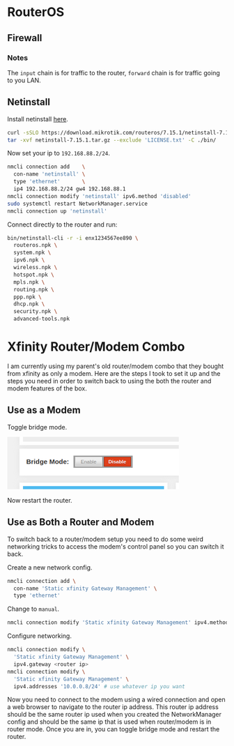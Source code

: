 # RouterOS

## Firewall

### Notes

The `input` chain is for traffic to the router, `forward` chain is for traffic
going to you LAN.

## Netinstall

Install netinstall [here](https://mikrotik.com/download).

```sh
curl -sSLO https://download.mikrotik.com/routeros/7.15.1/netinstall-7.15.1.tar.gz
tar -xvf netinstall-7.15.1.tar.gz --exclude 'LICENSE.txt' -C ./bin/
```

Now set your ip to `192.168.88.2/24`.

```sh
nmcli connection add    \
  con-name 'netinstall' \
  type 'ethernet'       \
  ip4 192.168.88.2/24 gw4 192.168.88.1
nmcli connection modify 'netinstall' ipv6.method 'disabled'
sudo systemctl restart NetworkManager.service
nmcli connection up 'netinstall'
```

Connect directly to the router and run:

```sh
bin/netinstall-cli -r -i enx1234567ee890 \
  routeros.npk \
  system.npk \
  ipv6.npk \
  wireless.npk \
  hotspot.npk \
  mpls.npk \
  routing.npk \
  ppp.npk \
  dhcp.npk \
  security.npk \
  advanced-tools.npk
```


# Xfinity Router/Modem Combo

I am currently using my parent's old router/modem combo that they bought from
xfinity as only a modem. Here are the steps I took to set it up and the steps
you need in order to switch back to using the both the router and modem features
of the box.

## Use as a Modem

Toggle bridge mode.

![Bridge Mode Toggle](./img/bridge-mode-toggle.png)

Now restart the router.

## Use as Both a Router and Modem

To switch back to a router/modem setup you need to do some weird networking
tricks to access the modem's control panel so you can switch it back.

Create a new network config.
```sh
nmcli connection add \
  con-name 'Static xfinity Gateway Management' \
  type 'ethernet'
```

Change to `manual`.
```sh
nmcli connection modify 'Static xfinity Gateway Management' ipv4.method auto
```

Configure networking.
```sh
nmcli connection modify \
  'Static xfinity Gateway Management' \
  ipv4.gateway <router ip>
nmcli connection modify \
  'Static xfinity Gateway Management' \
  ipv4.addresses '10.0.0.8/24' # use whatever ip you want
```

Now you need to connect to the modem using a wired connection and open a web
browser to navigate to the router ip address. This router ip address should be
the same router ip used when you created the NetworkManager config and should be
the same ip that is used when router/modem is in router mode. Once you are in,
you can toggle bridge mode and restart the router.
